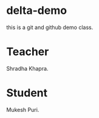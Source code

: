 # delta-demo
this is a git and github demo class.

# Teacher
Shradha Khapra.

# Student
Mukesh Puri.
